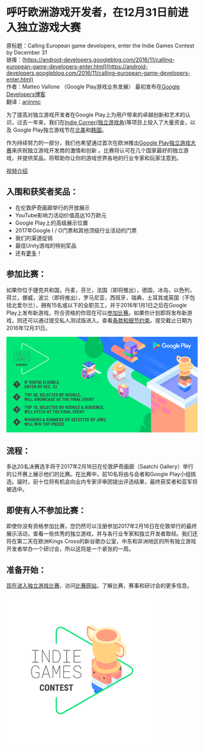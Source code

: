 # 呼吁欧洲游戏开发者，在12月31日前进入独立游戏大赛

原标题：Calling European game developers, enter the Indie Games Contest by December 31  
链接：[https://android-developers.googleblog.com/2016/11/calling-european-game-developers-enter.html](https://android-developers.googleblog.com/2016/11/calling-european-game-developers-enter.html)  
作者：Matteo Vallone （Google Play游戏业务发展）
最初发布在[Google Developers博客](https://developers.googleblog.com/2016/11/calling-european-game-developers-enter-the-indie-games-contest-by-december-31.html)  
翻译：[arjinmc](https://github.com/arjinmc)  

为了提高对独立游戏开发者在Google Play上为用户带来的卓越创新和艺术的认识，过去一年来，我们在[Indie Corner(独立游戏角)](https://play.google.com/store/info/topic?id=topic_b000054_games_indie_corner_tp&e=-EnableAppDetailsPageRedesign)等项目上投入了大量资金，以及 Google Play独立游戏节在[北美](https://events.withgoogle.com/google-play-indie-game-festival/)和[韩国](https://events.withgoogle.com/google-play-indie-games-fes/)。

作为持续努力的一部分，我们也希望通过首次在欧洲推出[Google Play独立游戏大赛](https://events.withgoogle.com/indie-games-contest-europe/)来庆祝独立游戏开发商的激情和创新 。比赛将认可在几个国家最好的独立游戏，并提供奖品，将帮助你让你的游戏世界各地的行业专家和玩家注意到。

[视频介绍](https://youtu.be/XmMKcR_sREo)  

## 入围和获奖者奖品：

* 在伦敦萨奇画廊举行的开放展示
* YouTube影响力活动价值高达10万欧元
* Google Play上的高级展示位置
* 2017年Google I / O门票和其他顶级行业活动的门票
* 我们的渠道促销
* 最佳Unity游戏的特别奖品
* 还有[更多](https://events.withgoogle.com/indie-games-contest-europe/prizes/)！

## 参加比赛：

如果你位于捷克共和国，丹麦，芬兰，法国（即将推出），德国，冰岛，以色列，荷兰，挪威，波兰（即将推出），罗马尼亚，西班牙，瑞典，土耳其或英国（不包括北爱尔兰），拥有15名或以下的全职员工，并于2016年1月1日之后在Google Play上发布新游戏，符合资格的你现在可以[参加比赛](https://events.withgoogle.com/indie-games-contest-europe/)。如果你计划即将发布新游戏，则还可以通过提交私人测试版进入。查看[条款和细节约束](https://events.withgoogle.com/indie-games-contest-europe/terms/)。提交截止日期为2016年12月31日。

![img](../images/2016.11.22.constest.1.png)  

## 流程：

多达20名决赛选手将于2017年2月16日在伦敦萨奇画廊（Saatchi Gallery）举行的公开赛上展示他们的比赛。在比赛中，前10名将由与会者和Google Play小组挑选。届时，前十位将有机会向业内专家评审团提出评选结果，最终获奖者和亚军将被选中。

## 即使有人不参加比赛：

即使你没有资格参加比赛，您仍然可以注册参加2017年2月16日在伦敦举行的最终展示活动，查看一些优秀的独立游戏，并与各行业专家和独立开发者取经。我们还将在第二天在欧洲Kings Cross的新谷歌办公室，中东和非洲地区的所有独立游戏开发者举办一个研讨会，所以这将是一个紧张的一周。

## 准备开始：

[现在进入独立游戏比赛](https://events.withgoogle.com/indie-games-contest-europe/)，访问[比赛网站](https://events.withgoogle.com/indie-games-contest-europe/)，了解比赛，赛事和研讨会的更多信息。

![img](../images/2016.11.22.constest.2.gif)  